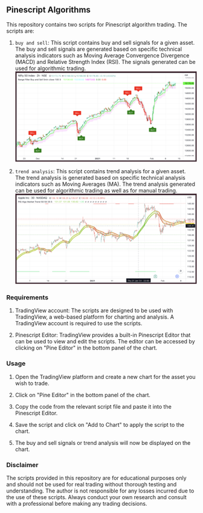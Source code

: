 ## Pinescript Algorithms

This repository contains two scripts for Pinescript algorithm trading. The scripts are:

1. `buy and sell`: This script contains buy and sell signals for a given asset. The buy and sell signals are generated based on specific technical analysis indicators such as Moving Average Convergence Divergence (MACD) and Relative Strength Index (RSI). The signals generated can be used for algorithmic trading.
![buy and sell](images/Buy-Sell.png)

2. `trend analysis`: This script contains trend analysis for a given asset. The trend analysis is generated based on specific technical analysis indicators such as Moving Averages (MA). The trend analysis generated can be used for algorithmic trading as well as for manual trading.
![trend analysis](images/Trend.png)

### Requirements

1. TradingView account: The scripts are designed to be used with TradingView, a web-based platform for charting and analysis. A TradingView account is required to use the scripts.

2. Pinescript Editor: TradingView provides a built-in Pinescript Editor that can be used to view and edit the scripts. The editor can be accessed by clicking on "Pine Editor" in the bottom panel of the chart.

### Usage

1. Open the TradingView platform and create a new chart for the asset you wish to trade.

2. Click on "Pine Editor" in the bottom panel of the chart.

3. Copy the code from the relevant script file and paste it into the Pinescript Editor.

4. Save the script and click on "Add to Chart" to apply the script to the chart.

5. The buy and sell signals or trend analysis will now be displayed on the chart.

### Disclaimer

The scripts provided in this repository are for educational purposes only and should not be used for real trading without thorough testing and understanding. The author is not responsible for any losses incurred due to the use of these scripts. Always conduct your own research and consult with a professional before making any trading decisions.
